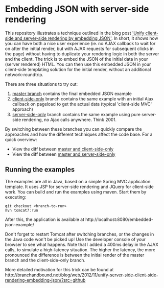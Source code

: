 Embedding JSON with server-side rendering
=========================================

This repository illustrates a technique outlined in the blog post ['Unify client-side and server-side rendering by embedding JSON'](http://branchandbound.net/blog/web/2012/11/unify-server-side-client-side-rendering-embedding-json/?src=github). In short, it shows how you can have both a nice user experience (ie. no AJAX callback to wait for on after the initial render, but with AJAX requests for subsequent clicks in the page) without having to duplicate your rendering logic in both the server and the client. The trick is to embed the JSON of the initial data in your (server rendered) HTML. You can then use this embedded JSON in your client-side templating solution for the initial render, without an additional network-roundtrip.

There are three situations to try out:

1. [master branch](https://github.com/sandermak/embedded-json-example) contains the final embedded JSON example
2. [client-side-only](https://github.com/sandermak/embedded-json-example/tree/client-side-only) branch contains the same example with an initial Ajax callback on pageload to get the actual data (typical 'client-side MVC' approach)
3. [server-side-only](https://github.com/sandermak/embedded-json-example/tree/server-side-only) branch contains the same example using pure server-side rendering, no Ajax calls anywhere. Think 2001.

By switching between these branches you can quickly compare the approaches and how the different techniques affect the code base. For a quick overview:

- View the diff between [master and client-side-only](https://github.com/sandermak/embedded-json-example/compare/client-side-only)
- View the diff between [master and server-side-only](https://github.com/sandermak/embedded-json-example/compare/server-side-only)

Running the examples
--------------------

The examples are all in Java, based on a simple Spring MVC application template. It uses JSP for server-side rendering and JQuery for client-side work. You can build and run the examples using maven. Start them by executing:

    git checkout <branch-to-run>
    mvn tomcat7:run

After this, the application is available at http://localhost:8080/embedded-json-example/

Don't forget to restart Tomcat after switching branches, or the changes in the Java code won't be picked up! Use the developer console of your browser to see what happens. Note that I added a 400ms delay in the AJAX calls, to simulate a high-latency situation. The higher the latency, the more pronounced the difference is between the initial render of the master branch and the client-side-only branch.

More detailed motivation for this trick can be found at http://branchandbound.net/blog/web/2012/11/unify-server-side-client-side-rendering-embedding-json/?src=github

